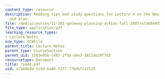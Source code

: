 ```yaml
---
content_type: resource
description: Reading tips and study questions for Lecture 4 on the New Orleans panel
  and plan.
file: /media/courses/11-201-gateway-planning-action-fall-2007/a7a68e4d5c5dba86f27777bdbfca2125_read4.pdf
file_type: application/pdf
learning_resource_types:
- Lecture Notes
ocw_type: OCWFile
parent_title: Lecture Notes
parent_type: CourseSection
parent_uid: 1583e95b-c487-2f9a-a0e3-3811ab29f7d3
resourcetype: Document
title: read4.pdf
uid: a7a68e4d-5c5d-ba86-f277-77bdbfca2125
---
```

